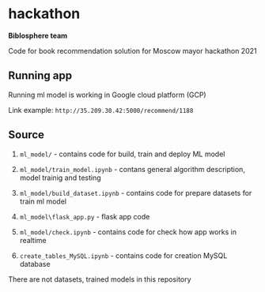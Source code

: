 # hackathon
__Biblosphere team__

Code for book recommendation solution for Moscow mayor hackathon 2021

## Running app
Running ml model is working in Google cloud platform (GCP)

Link example: `http://35.209.30.42:5000/recommend/1188`

## Source

1. `ml_model/` - contains code for build, train and deploy ML model

2. `ml_model/train_model.ipynb` - contans general algorithm description, model trainig and testing

3. `ml_model/build_dataset.ipynb` - contains code for prepare datasets for train ml model

4. `ml_model\flask_app.py` - flask app code

5. `ml_model/check.ipynb` - contains code for check how app works in realtime

6. `create_tables_MySQL.ipynb` - contains code for creation MySQL database

There are not datasets, trained models in this repository 

